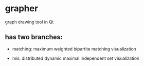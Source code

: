 # grapher
graph drawing tool in Qt

## has two branches:

- matching: maximum weighted bipartite matching visualization

- mis: distributed dynamic maximal independent set visualization
